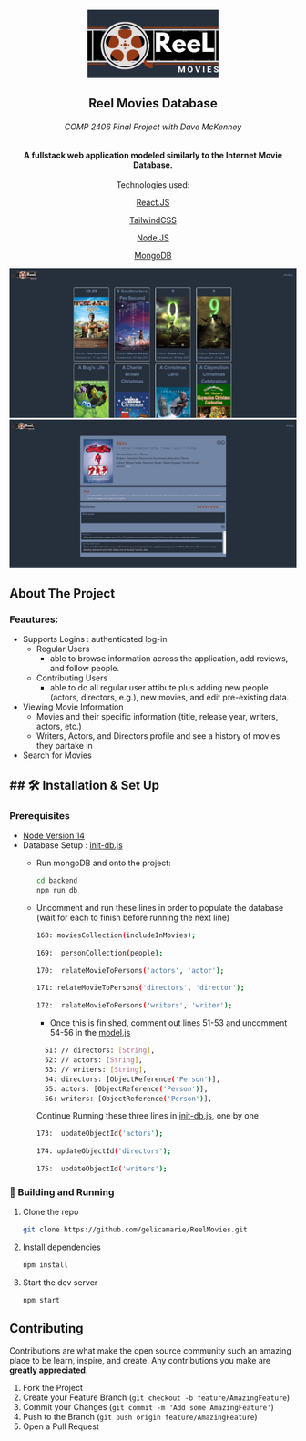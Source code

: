 <!-- PROJECT LOGO -->
<br />
<div align="center">
  <p>
    <a href="https://github.com/github_username/repo_name">
      <img src="logo.png" alt="Logo" width="230" height="120">
    </a>
  </p>
  <h2>Reel Movies Database</h2>
  <h6>  COMP 2406 Final Project with Dave McKenney</h6>
  <h4>A fullstack web application modeled similarly to the Internet Movie Database. </h4>
  <p> Technologies used:  </p>
  <p> <a href="https://reactjs.org/">React.JS</a></p>
  <p> <a href="https://tailwindcss.com/">TailwindCSS</a> </p>
  <p> <a href= "https://nodejs.org/en/">Node.JS</a></p> 
  <p> <a href= "https://www.mongodb.com">MongoDB</a></p> 
 <img src="https://github.com/gelicamarie/ReelMovies/blob/main/frontend/public/movieList.jpg" width="700" >
 <img src="https://github.com/gelicamarie/ReelMovies/blob/main/frontend/public/movie.jpg" width="700" >
</div>



<!-- ABOUT THE PROJECT -->
## About The Project

### Feautures:
* Supports Logins : authenticated log-in 
  *  Regular Users
        * able to browse information across the application, add reviews, and follow people.
  *  Contributing Users
        * able to do all regular user attibute plus adding new people (actors, directors, e.g.), new movies, and edit pre-existing data.
* Viewing Movie Information
  *  Movies and their specific information (title, release year, writers, actors, etc.)
  *  Writers, Actors, and Directors profile and see a history of movies they partake in
* Search for Movies


  
<!-- GETTING STARTED -->
## ## 🛠 Installation & Set Up
### Prerequisites

* [Node Version 14](https://nodejs.org/dist/v14.15.5/node-v14.15.5-x64.msi)
* Database Setup : [init-db.js](https://github.com/gelicamarie/ReelMovies/blob/main/backend/src/init-db.js)
  * Run mongoDB and onto the project: 
    ```sh
    cd backend
    npm run db
    ```
  * Uncomment and run these lines in order to populate the database (wait for each to finish before running the next line)
    ```sh
    168: moviesCollection(includeInMovies);
    ```
     ```sh
    169:  personCollection(people);
    ```
       ```sh
    170:  relateMovieToPersons('actors', 'actor');
    ```
     ```sh
    171: relateMovieToPersons('directors', 'director');
    ```
       ```sh
    172:  relateMovieToPersons('writers', 'writer');
    ```
    
    * Once this is finished, comment out lines 51-53 and uncomment 54-56 in the [model.js](https://github.com/gelicamarie/ReelMovies/blob/main/backend/src/models/movie.js) 
    ```sh
      51: // directors: [String],
      52: // actors: [String],
      53: // writers: [String],
      54: directors: [ObjectReference('Person')],
      55: actors: [ObjectReference('Person')],
      56: writers: [ObjectReference('Person')],
    ```
    
    Continue Running these three lines in [init-db.js](https://github.com/gelicamarie/ReelMovies/blob/main/backend/src/init-db.js), one by one
     ```sh
    173:  updateObjectId('actors');
    ```
     ```sh
    174: updateObjectId('directors');
    ```
    ```sh
    175:  updateObjectId('writers');
    ```
    
### 🚀 Building and Running

1. Clone the repo
   ```sh
   git clone https://github.com/gelicamarie/ReelMovies.git
   ```
2. Install dependencies
   ```sh
   npm install
   ```
3. Start the dev server
   ```sh
   npm start
   ```


<!-- CONTRIBUTING -->
## Contributing

Contributions are what make the open source community such an amazing place to be learn, inspire, and create. Any contributions you make are **greatly appreciated**.

1. Fork the Project
2. Create your Feature Branch (`git checkout -b feature/AmazingFeature`)
3. Commit your Changes (`git commit -m 'Add some AmazingFeature'`)
4. Push to the Branch (`git push origin feature/AmazingFeature`)
5. Open a Pull Request


